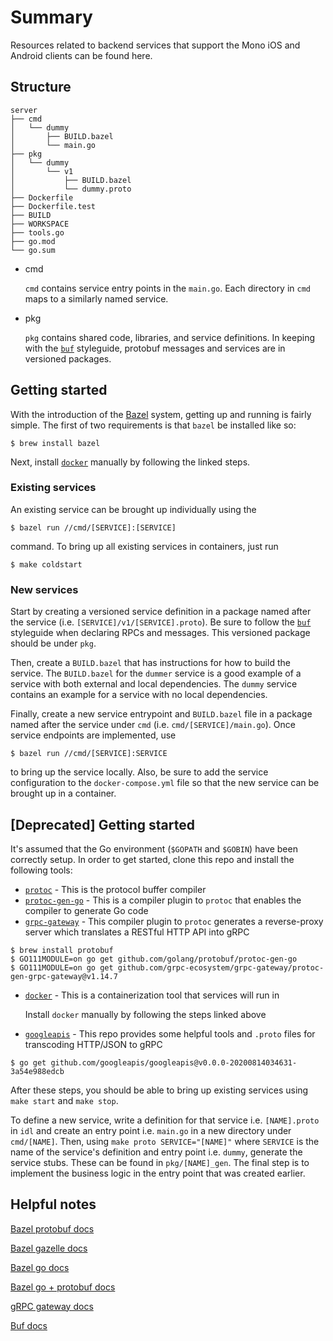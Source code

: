 # Summary

Resources related to backend services that support the Mono iOS and Android clients can be found here.

## Structure

```
server
├── cmd
│   └── dummy
│       ├── BUILD.bazel
│       └── main.go
├── pkg
│   └── dummy
│       └── v1
│           ├── BUILD.bazel
│           └── dummy.proto
├── Dockerfile
├── Dockerfile.test
├── BUILD
├── WORKSPACE
├── tools.go
├── go.mod
└── go.sum
```

* cmd

   `cmd` contains service entry points in the `main.go`. Each directory in `cmd` maps to a similarly named service.

* pkg

   `pkg` contains shared code, libraries, and service definitions. In keeping with the [`buf`](https://buf.build/docs/style-guide/#files-and-packages) styleguide,
   protobuf messages and services are in versioned packages.

## Getting started

With the introduction of the [Bazel](https://bazel.build/) system, getting up and running is fairly simple. The first of two requirements is that `bazel` be installed like so:

```
$ brew install bazel
```
Next, install [`docker`](https://docs.docker.com/docker-for-mac/install/) manually by following the linked steps.

### Existing services

An existing service can be brought up individually using the
```
$ bazel run //cmd/[SERVICE]:[SERVICE]
```
command. To bring up all existing services in containers, just run
```
$ make coldstart
```

### New services

Start by creating a versioned service definition in a package named after the service (i.e. `[SERVICE]/v1/[SERVICE].proto`). Be sure to follow
the [`buf`](https://buf.build/docs/style-guide/#services) styleguide when declaring RPCs and messages. This versioned package should be under `pkg`.

Then, create a `BUILD.bazel` that has instructions for how to build the service. The `BUILD.bazel` for the `dummer` service is a good example of a service with both external and local
dependencies. The `dummy` service contains an example for a service with no local dependencies.

Finally, create a new service entrypoint and `BUILD.bazel` file in a package named after the service under `cmd` (i.e. `cmd/[SERVICE]/main.go`). Once service endpoints
are implemented, use
```
$ bazel run //cmd/[SERVICE]:SERVICE
```
to bring up the service locally. Also, be sure to add the service configuration to the `docker-compose.yml` file so that the new service can be brought up in a container.

## [Deprecated] Getting started

It's assumed that the Go environment (`$GOPATH` and `$GOBIN`) have been correctly setup. In order to get started, clone this repo and install the following tools:
* [`protoc`](https://grpc.io/docs/protoc-installation/) - This is the protocol buffer compiler
* [`protoc-gen-go`](https://grpc.io/docs/languages/go/quickstart/) - This is a compiler plugin to `protoc` that enables the compiler to generate Go code
* [`grpc-gateway`](https://github.com/grpc-ecosystem/grpc-gateway/) - This compiler plugin to `protoc` generates a reverse-proxy server which translates a RESTful HTTP API into gRPC

```
$ brew install protobuf
$ GO111MODULE=on go get github.com/golang/protobuf/protoc-gen-go
$ GO111MODULE=on go get github.com/grpc-ecosystem/grpc-gateway/protoc-gen-grpc-gateway@v1.14.7
```

* [`docker`](https://docs.docker.com/docker-for-mac/install/) - This is a containerization tool that services will run in

   Install `docker` manually by following the steps linked above

* [`googleapis`](https://github.com/googleapis/googleapis) - This repo provides some helpful tools and `.proto` files for transcoding HTTP/JSON to gRPC

```
$ go get github.com/googleapis/googleapis@v0.0.0-20200814034631-3a54e988edcb
```

After these steps, you should be able to bring up existing services using `make start` and `make stop`.

To define a new service, write a definition for that service i.e. `[NAME].proto` in `idl` and create an entry point i.e. `main.go` in a new directory
under `cmd/[NAME]`. Then, using `make proto SERVICE="[NAME]"` where `SERVICE` is the name of the service's definition and entry point i.e. `dummy`, generate
the service stubs. These can be found in `pkg/[NAME]_gen`. The final step is to implement the business logic in the entry point that was created earlier.

## Helpful notes

[Bazel protobuf docs](https://github.com/bazelbuild/rules_proto)

[Bazel gazelle docs](https://github.com/bazelbuild/bazel-gazelle/blob/master/repository.rst)

[Bazel go docs](https://github.com/bazelbuild/rules_go)

[Bazel go + protobuf docs](https://github.com/bazelbuild/rules_go/blob/master/proto/core.rst)

[gRPC gateway docs](https://github.com/grpc-ecosystem/grpc-gateway)

[Buf docs](https://buf.build/docs/introduction)

